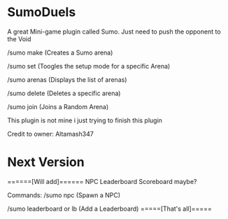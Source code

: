 # SumoDuels
A great Mini-game plugin called Sumo. Just need to push the opponent to the Void

/sumo make <Arena Name>   (Creates a Sumo arena)
  
/sumo set <Arena Name>    (Toogles the setup mode for a specific Arena)
  
/sumo arenas              (Displays the list of arenas)

/sumo delete <Arena Name> (Deletes a specific arena)
  
/sumo join                (Joins a Random Arena)  

This plugin is not mine i just trying to finish this plugin

Credit to owner: Altamash347

# Next Version
======[Will add]======
NPC
Leaderboard
Scoreboard maybe?

Commands:
/sumo npc (Spawn a NPC)

/sumo leaderboard or lb (Add a Leaderboard)
=====[That's all]=====

